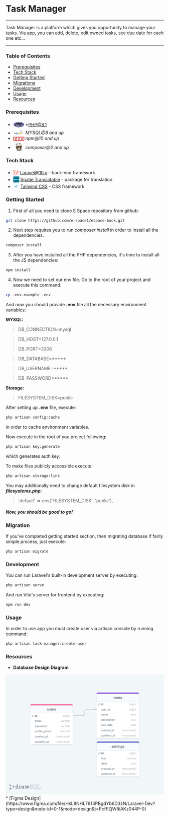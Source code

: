 # Task Manager

---
Task Manager is a platform which gives you opportunity to manage your tasks. Via app, you can add, delete, edit owned tasks, see due date for each one etc...

---
### Table of Contents
* [Prerequisites](#prerequisites)
* [Tech Stack](#tech-stack)
* [Getting Started](#getting-started)
* [Migrations](#migration)
* [Development](#development)
* [Usage](#usage)
* [Resources](#resources)

### Prerequisites
* <img src="readme/assets/php.svg" width="35" style="position: relative; top: 4px" /> *PHP@8.1
* <img src="readme/assets/mysql.png" width="35" style="position: relative; top: 4px" /> *MYSQL@8 and up*
* <img src="readme/assets/npm.png" width="35" style="position: relative; top: 4px" /> *npm@10 and up*
* <img src="readme/assets/composer.png" width="35" style="position: relative; top: 6px" /> *composer@2 and up*

### Tech Stack
* <img src="readme/assets/laravel.png" height="18" style="position: relative; top: 4px" /> [Laravel@10.x](https://laravel.com/docs/10.x) - back-end framework
* <img src="readme/assets/spatie.png" height="19" style="position: relative; top: 4px" /> [Spatie Translatable](https://github.com/spatie/laravel-translatable) - package for translation
* <img src="readme/assets/tailwindcss.png" height="19" style="position: relative; top: 4px" /> [Tailwind CSS](https://github.com/tailwindlabs/tailwindcss) - CSS framework

### Getting Started
1. First of all you need to clone E Space repository from github:
```sh
git clone https://github.com/e-space1/espace-back.git
```

2. Next step requires you to run *composer install* in order to install all the dependencies.
```sh
composer install
```

3. After you have installed all the PHP dependencies, it's time to install all the JS dependencies:
```sh
npm install
```

4. Now we need to set our env file. Go to the root of your project and execute this command.
```sh
cp .env.example .env
```
And now you should provide **.env** file all the necessary environment variables:

**MYSQL:**
>DB_CONNECTION=mysql

>DB_HOST=127.0.0.1

>DB_PORT=3306

>DB_DATABASE=*****

>DB_USERNAME=*****

>DB_PASSWORD=*****

**Storage:**
>FILESYSTEM_DISK=public

After setting up **.env** file, execute:
```sh
php artisan config:cache
```
in order to cache environment variables.

Now execute in the root of you project following:
```sh
php artisan key:generate
```
which generates auth key.

To make files publicly accessible execute:
```sh
php artisan storage:link
```
You may additionally need to change default filesystem disk in ***filesystems.php***:
>'default' => env('FILESYSTEM_DISK', 'public'),

##### Now, you should be good to go!

### Migration
If you've completed getting started section, then migrating database if fairly simple process, just execute:
```sh
php artisan migrate
```

### Development
You can run Laravel's built-in development server by executing:
```sh
php artisan serve
```

And run Vite's server for frontend by executing:
```sh
npm run dev
```

### Usage
In order to use app you must create user via artisan console by running command:
```sh 
php artisan task-manager:create-user
```

### Resources
* **Database Design Diagram**
<img src="readme/assets/drawSQL.png">
* [Figma Design](https://www.figma.com/file/HkL8NHL7914PBgdYb6D3zN/Laravel-Dev?type=design&node-id=0-1&mode=design&t=PcfFZjW8iAKz044P-0)
